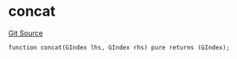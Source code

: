 # concat
[Git Source](https://github.com/lidofinance/community-staking-module/blob/ed13582ed87bf90a004e225eef6ca845b31d396d/src/lib/GIndex.sol)


```solidity
function concat(GIndex lhs, GIndex rhs) pure returns (GIndex);
```


